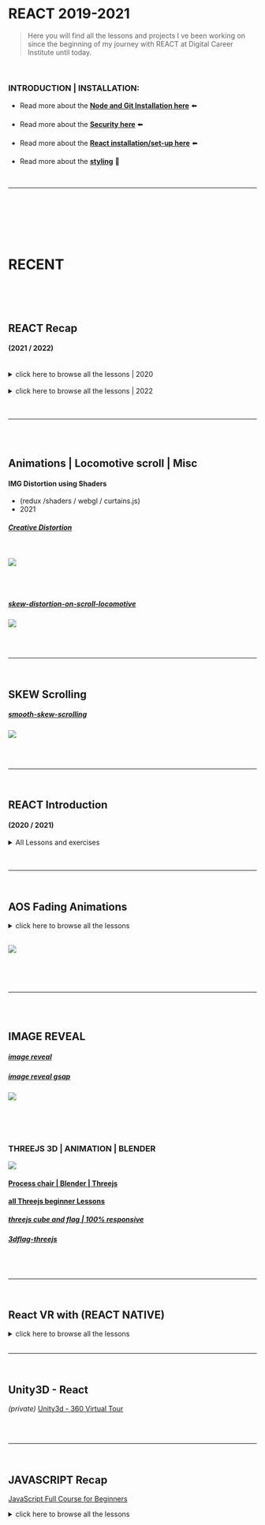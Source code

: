 # REACT 2019-2021

> Here you will find all the lessons and projects I ve been working on since the beginning of my journey with REACT at Digital Career Institute until today.

<br>

### INTRODUCTION | INSTALLATION:

- Read more about the [**Node and Git Installation here**](./src/NODE_GIT_INSTALLATION.md) ⬅️

- Read more about the [**Security here**](./src/SECURITY.md) ⬅️

- Read more about the [**React installation/set-up here**](./src/INSTALLATION_REACT.md) ⬅️

- Read more about the [**styling**](./src/STYLING_TOOLS.md) 🌈

<br>
 
<hr>
<br>

<br>

<br>
<br>
<br>

# RECENT

<br>

<br>
<br>

## REACT Recap

#### (2021 / 2022)

<br>

<details>
<summary>  click here to browse all the lessons | 2020 </summary>

<br>

##### [Lessons recap](https://github.com/nadiamariduena/react-recapitulation)

##### [Props beginner](https://github.com/nadiamariduena/react-props-video)

##### [React Router1 ](https://github.com/nadiamariduena/react-router-introduction)

##### [React Router2 + Fetch ](https://github.com/nadiamariduena/react-router2-fetch)

##### [componentWillMount, componentDidMount ](https://github.com/nadiamariduena/component-did-and-will-mount)

##### [All about HOOKS](https://github.com/nadiamariduena/react-hooks-recap)

##### [react-lazyloading-suspense ](https://github.com/nadiamariduena/react-lazyloading-suspense)

 </details>

 <br>

 <details>
<summary>  click here to browse all the lessons | 2022 </summary>

<br>

### 🥭

#### [Quizz ](https://github.com/nadiamariduena/quizz-app)

#### [Birthday Reminder | Exercise](https://github.com/nadiamariduena/birthday-reminder-usestate-exercise)

[<img src="./src/img/useState-exercises1.gif"/>](https://github.com/nadiamariduena/birthday-reminder-usestate-exercise)

<br>

#### [counter | slider](https://github.com/nadiamariduena/counter-slider-usestate-exercise)

[<img src="./src/img/counter-slider.gif"/>](https://github.com/nadiamariduena/counter-slider-usestate-exercise)

<br>

#### [modal](https://github.com/nadiamariduena/modal-basic-and-intermediary)

[<img src="./src/img/slider2-test-slider1.gif"/>](https://github.com/nadiamariduena/modal-basic-and-intermediary)

<br>

#### [basic todo List](https://github.com/nadiamariduena/counter-slider-usestate-exercise)

[<img src="./src/img/todo-clear_basic.gif"/>](https://github.com/nadiamariduena/todo-list-usestate-exercise)

<br>

 </details>

 <br>
  <br>

---

   <br>
   <br>

## Animations | Locomotive scroll | Misc

#### IMG Distortion using Shaders

- (redux /shaders / webgl / curtains.js)
- 2021

##### [Creative Distortion](https://github.com/nadiamariduena/creativ-img.distortion2)

<br>

[<img src="./src/img/img_animation_shaders1.gif"/>]()

<br>
<br>

##### [skew-distortion-on-scroll-locomotive](https://github.com/nadiamariduena/skew-distortion-on-scroll-locomotive)

[<img src="./src/img/locomotive_skew2_negative_direction.gif"/>]()

<br>
<br>
<hr>
<br>

## SKEW Scrolling

##### [smooth-skew-scrolling](https://github.com/nadiamariduena/react-smooth-skew-scrolling)

[<img src="./src/img/smooth_scrolling.gif"/>]()

<br>
<br>
<hr>
<br>

## REACT Introduction

#### (2020 / 2021)

<details>
<summary>All Lessons and exercises</summary>

<br>

[react 1](https://github.com/nadiamariduena/react-1)

[react 2](https://github.com/nadiamariduena/react-3day/tree/master/src)

[react 3](https://github.com/nadiamariduena/todo-react4)

<br>

### Exercises | projects

[to-do](https://github.com/nadiamariduena/todo-react)
[fake instagram](https://github.com/nadiamariduena/portfolio-insta)
[List / too many tries](https://github.com/nadiamariduena/react-list-dynamicnavbar)
[API News](https://github.com/nadiamariduena/react-news-api)

<br>

##### [Shop](https://github.com/nadiamariduena/fluxushome-shop)

##### [ANIMATED Menu by Wrong Akram "exercise" ](https://github.com/nadiamariduena/-anim-menu-react1)

##### [Firegram by Ninja "exercise"](https://github.com/nadiamariduena/Firegram)

##### [React & Redux Shopping Cart "exercise" ](https://github.com/nadiamariduena/first-redux-shopping-cart)

##### [FLUXUS shop](https://github.com/nadiamariduena/fluxushome-shop)

<br>

##### SCHOOL GROUP PROJECT

##### [ROSETTA Styles](https://github.com/nadiamariduena/myrosetta)

<br>

### Mapping data

<br>

[Json map images 1](https://github.com/nadiamariduena/react-json-version1)

[Json map images 2](https://github.com/nadiamariduena/react-json-version2)

[shop | props | search filter](https://nadiamariduena.github.io/react-router-intro-dci/)

[simple router set up](https://github.com/nadiamariduena/react-router-simple-layout)

[react-list-dynamicnavbar](https://github.com/nadiamariduena/react-list-dynamicnavbar)

<br>

#### Hamburger

##### [hamburger test1 responsive](https://github.com/nadiamariduena/react-responsive1)

##### [Hamburger cross closing | responsive](https://github.com/nadiamariduena/react-responsive1)

##### [Hamburger Styled Component (private)](https://github.com/nadiamariduena/react-resp-hamburger-styledcomponent2)

###### [Hamburger Styled Component 2 (public)](https://github.com/nadiamariduena/react-resp-hamburger-styledcomponents)

##### [responsive stretch](https://github.com/nadiamariduena/react-responsive-2)

<br>

#### z-index

##### [z-index helpful option (private)](https://github.com/nadiamariduena/nadiamariduena-portfolio)

#### Modal

##### [react Modal](https://nadiamariduena.github.io/react-modal1/)

 </details>

<br>
<br>
<hr>
<br>

## AOS Fading Animations

<details>
<summary> click here to browse all the lessons</summary>

<br>

##### AOS | INTERSECTION OBSERVER

##### [animated-portfolio-with-aos](https://github.com/nadiamariduena/animated-portfolio-with-aos)

##### [animation-effects-onpage-scroll AOS](https://github.com/nadiamariduena/animation-effects-onpage-scroll)

##### [Navigation-hide-show-onscroll](https://github.com/nadiamariduena/react-hide-show-onscroll)

##### [Fade animation | Intersection Observer](https://github.com/nadiamariduena/animated-portfolio-with-intersection-observer)

<br>
 </details>

 <br>

[<img src="./src/img/AOS-test1.gif"/>]()

<br>

<br>
<br>
<hr>
<br>
<br>

## IMAGE REVEAL

##### [image reveal](https://github.com/nadiamariduena/react-imgreveal-mini-portfolio1)

##### [image reveal gsap](https://github.com/nadiamariduena/react-img-reveal1-gsap)

[<img src="./src/img/scroll_reveal.gif"/>]()

<br>
<br>

<br>

### THREEJS 3D | ANIMATION | BLENDER

[<img src="./src/img/CHAIR_blender-3d-threejs.gif"/>](https://preview-volkanuve.vercel.app/furniture)

#### [Process chair | Blender | Threejs ](https://github.com/nadiamariduena/3d-configurator-beginner1)

#### [all Threejs beginner Lessons](https://github.com/nadiamariduena/three-js)

##### [threejs cube and flag | 100% responsive](https://github.com/nadiamariduena/three-js/tree/master/three_responsive_scenes)

##### [3dflag-threejs](https://github.com/nadiamariduena/3dflag-threejs-react)

<br>

<br>
<hr>
<br>

## React VR with (REACT NATIVE)

<details>
<summary> click here to browse all the lessons</summary>

<br>

[React 360 _Hello_ Virtual Reality (introduction)](https://github.com/nadiamariduena/react-vr-intro1)

[ReactVR intro 2 (images) | VERCEL video install ](https://github.com/nadiamariduena/react-vr-intro2-images)

[ReactVR intro 3 (video)](https://github.com/nadiamariduena/react-vr-intro3-video)

[ReactVR intro 4 (importing 3D models)](https://github.com/nadiamariduena/react-vr-intro4-3dModels)

 </details>

<br>
<hr>
<br>

## Unity3D - React

_(private)_
[Unity3d - 360 Virtual Tour](https://github.com/nadiamariduena/unity3d-virtual-tour1)

<br>
<br>

---

<br>

## JAVASCRIPT Recap

[JavaScript Full Course for Beginners](https://github.com/nadiamariduena/js-lessons-2021/tree/master/js-beginner2021)

<details>
<summary> click here to browse all the lessons</summary>

<br>

Strings

Numbers

Math Methods

Code Challenge

If Statements

Switch Statements

Ternary Operators

User Input

Your First Game

Loops

Functions

Scope - var, let, const

Arrays

Refactor the Game with Arrays

Objects

Classes

JSON

Handling Errors

Document Object Model (DOM)

Event Listeners

Web Storage API

Modules

Higher Order Functions

Promises / Fetch / Async & Await

 </details>
